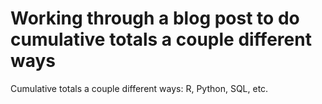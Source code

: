 # Working through a blog post to do cumulative totals a couple different ways
Cumulative totals a couple different ways: R, Python, SQL, etc. 

